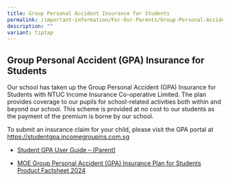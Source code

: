 ```yaml
---
title: Group Personal Accident Insurance for Students
permalink: /important-information/For-Our-Parents/Group-Personal-Accident-Insurance-for-Students/
description: ""
variant: tiptap
---
```

<h2><strong>Group Personal Accident (GPA) Insurance for Students</strong></h2><p>Our school has taken up the Group Personal Accident (GPA) Insurance for Students with NTUC Income Insurance Co-operative Limited. The plan provides coverage to our pupils for school-related activities both within and beyond our school. This scheme is provided at no cost to our students as the payment of the premium is borne by our school.</p><p>To submit an insurance claim for your child, please visit the GPA portal at&nbsp; <a href="https://studentgpa.incomegroupins.com.sg/" rel="noopener noreferrer nofollow" target="_blank">https://studentgpa.incomegroupins.com.sg</a></p><ul><li><p><a href="/files/Student-GPA-User-Guide-for-Parents-2022.pdf" rel="noopener noreferrer nofollow" target="_blank">Student GPA User Guide – (Parent)</a></p></li><li><p><a href="/files/INCOME_GPA_Product_Fact_Sheet_Year_2024.pdf" rel="noopener noreferrer nofollow" target="_blank">MOE Group Personal Accident (GPA) Insurance Plan for Students Product Factsheet 2024</a></p></li></ul><p></p>